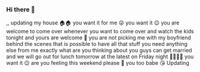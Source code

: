 ### Hi there 👋

<!--
**Ketienyei/Ketienyei** is a ✨ _special_ ✨ repository because its `README.md` (this file) appears on your GitHub profile.

Here are some ideas to get you started:

- 🔭 I’m currently working on ...
- 🌱 I’m currently learning ...
- 👯 I’m looking to collaborate on ...
- 🤔 I’m looking for help with ...
- 💬 Ask me about ...
- 📫 How to reach me: ...
- 😄 Pronouns: ...
- ⚡ Fun fact: ...
-->
,,
updating my house 🏠🏠 you want it for me 😜 you want it 😉 you are welcome to come over whenever you want to come over and watch the kids tonight and yours are welcome 🤗 you are not picking me with my boyfriend behind the scenes that is possible to have all that stuff you need anything else from me exactly what are you thinking about you guys can get married and we will go out for lunch tomorrow at the latest on Friday night 🌃🌃🌉🌉 you want it 😉 are you feeling this weekend please 🥺 you too babe 😘
Updating 
